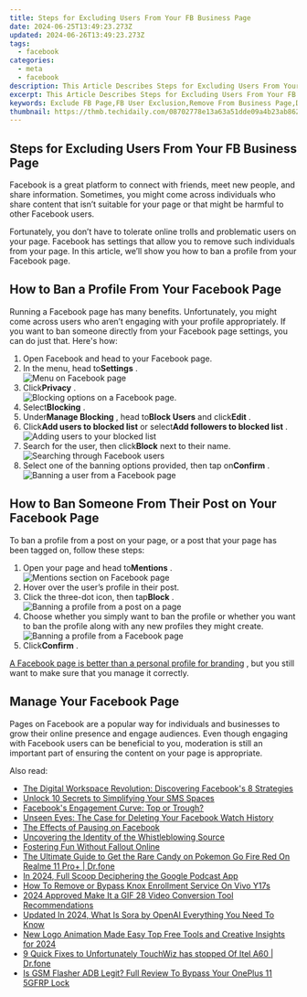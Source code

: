 ```yaml
---
title: Steps for Excluding Users From Your FB Business Page
date: 2024-06-25T13:49:23.273Z
updated: 2024-06-26T13:49:23.273Z
tags:
  - facebook
categories:
  - meta
  - facebook
description: This Article Describes Steps for Excluding Users From Your FB Business Page
excerpt: This Article Describes Steps for Excluding Users From Your FB Business Page
keywords: Exclude FB Page,FB User Exclusion,Remove From Business Page,Disconnect FB Users,Exclude Users FB,FB Page User Block,Exclude From Business Profile
thumbnail: https://thmb.techidaily.com/08702778e13a63a51dde09a4b23ab862a68808a42d3ab8c5759ae25bd6bbada4.jpg
---
```


## Steps for Excluding Users From Your FB Business Page

 Facebook is a great platform to connect with friends, meet new people, and share information. Sometimes, you might come across individuals who share content that isn’t suitable for your page or that might be harmful to other Facebook users.

 Fortunately, you don’t have to tolerate online trolls and problematic users on your page. Facebook has settings that allow you to remove such individuals from your page. In this article, we’ll show you how to ban a profile from your Facebook page.

## How to Ban a Profile From Your Facebook Page

 Running a Facebook page has many benefits. Unfortunately, you might come across users who aren’t engaging with your profile appropriately. If you want to ban someone directly from your Facebook page settings, you can do just that. Here's how:

1. Open Facebook and head to your Facebook page.
2. In the menu, head to**Settings** .  
![Menu on Facebook page](https://static1.makeuseofimages.com/wordpress/wp-content/uploads/2023/09/fabebook-page-menu.jpg)
3. Click**Privacy** .  
![Blocking options on a Facebook page.](https://static1.makeuseofimages.com/wordpress/wp-content/uploads/2023/09/blocking-feature-facebook.jpg)
4. Select**Blocking** .
5. Under**Manage Blocking** , head to**Block Users** and click**Edit** .
6. Click**Add users to blocked list** or select**Add followers to blocked list** .  
![Adding users to your blocked list](https://static1.makeuseofimages.com/wordpress/wp-content/uploads/2023/09/users-blocked-list.jpg)
7. Search for the user, then click**Block** next to their name.  
![Searching through Facebook users](https://static1.makeuseofimages.com/wordpress/wp-content/uploads/2023/09/search-user-list.jpg)
8. Select one of the banning options provided, then tap on**Confirm** .  
![Banning a user from a Facebook page](https://static1.makeuseofimages.com/wordpress/wp-content/uploads/2023/09/ban-user-page.jpg)

## How to Ban Someone From Their Post on Your Facebook Page

 To ban a profile from a post on your page, or a post that your page has been tagged on, follow these steps:

1. Open your page and head to**Mentions** .  
![Mentions section on Facebook page](https://static1.makeuseofimages.com/wordpress/wp-content/uploads/2023/09/page-mentions-section.jpg)
2. Hover over the user’s profile in their post.
3. Click the three-dot icon, then tap**Block** .  
![Banning a profile from a post on a page](https://static1.makeuseofimages.com/wordpress/wp-content/uploads/2023/09/profile-post-page.jpg)
4. Choose whether you simply want to ban the profile or whether you want to ban the profile along with any new profiles they might create.  
![Banning a profile from a Facebook page](https://static1.makeuseofimages.com/wordpress/wp-content/uploads/2023/09/ban-profile-tag.jpg)
5. Click**Confirm** .

[A Facebook page is better than a personal profile for branding](https://www.makeuseof.com/why-facebook-page-is-better-for-branding/) , but you still want to make sure that you manage it correctly.

## Manage Your Facebook Page

 Pages on Facebook are a popular way for individuals and businesses to grow their online presence and engage audiences. Even though engaging with Facebook users can be beneficial to you, moderation is still an important part of ensuring the content on your page is appropriate.


<ins class="adsbygoogle"
     style="display:block"
     data-ad-format="autorelaxed"
     data-ad-client="ca-pub-7571918770474297"
     data-ad-slot="1223367746"></ins>



<ins class="adsbygoogle"
     style="display:block"
     data-ad-client="ca-pub-7571918770474297"
     data-ad-slot="8358498916"
     data-ad-format="auto"
     data-full-width-responsive="true"></ins>

<span class="atpl-alsoreadstyle">Also read:</span>
<div><ul>
<li><a href="https://facebook.techidaily.com/the-digital-workspace-revolution-discovering-facebooks-8-strategies/"><u>The Digital Workspace Revolution: Discovering Facebook's 8 Strategies</u></a></li>
<li><a href="https://facebook.techidaily.com/unlock-10-secrets-to-simplifying-your-sms-spaces/"><u>Unlock 10 Secrets to Simplifying Your SMS Spaces</u></a></li>
<li><a href="https://facebook.techidaily.com/facebooks-engagement-curve-top-or-trough/"><u>Facebook's Engagement Curve: Top or Trough?</u></a></li>
<li><a href="https://facebook.techidaily.com/unseen-eyes-the-case-for-deleting-your-facebook-watch-history/"><u>Unseen Eyes: The Case for Deleting Your Facebook Watch History</u></a></li>
<li><a href="https://facebook.techidaily.com/the-effects-of-pausing-on-facebook/"><u>The Effects of Pausing on Facebook</u></a></li>
<li><a href="https://facebook.techidaily.com/uncovering-the-identity-of-the-whistleblowing-source/"><u>Uncovering the Identity of the Whistleblowing Source</u></a></li>
<li><a href="https://facebook.techidaily.com/fostering-fun-without-fallout-online/"><u>Fostering Fun Without Fallout Online</u></a></li>
<li><a href="https://pokemon-go-android.techidaily.com/the-ultimate-guide-to-get-the-rare-candy-on-pokemon-go-fire-red-on-realme-11-proplus-drfone-by-drfone-virtual-android/"><u>The Ultimate Guide to Get the Rare Candy on Pokemon Go Fire Red On Realme 11 Pro+ | Dr.fone</u></a></li>
<li><a href="https://some-knowledge.techidaily.com/in-2024-full-scoop-deciphering-the-google-podcast-app/"><u>In 2024, Full Scoop  Deciphering the Google Podcast App</u></a></li>
<li><a href="https://android-unlock.techidaily.com/how-to-remove-or-bypass-knox-enrollment-service-on-vivo-y17s-by-drfone-android/"><u>How To Remove or Bypass Knox Enrollment Service On Vivo Y17s</u></a></li>
<li><a href="https://ai-video-tools.techidaily.com/2024-approved-make-it-a-gif-28-video-conversion-tool-recommendations/"><u>2024 Approved Make It a GIF 28 Video Conversion Tool Recommendations</u></a></li>
<li><a href="https://ai-voice-clone.techidaily.com/updated-in-2024-what-is-sora-by-openai-everything-you-need-to-know/"><u>Updated In 2024, What Is Sora by OpenAI Everything You Need To Know</u></a></li>
<li><a href="https://video-creation-software.techidaily.com/new-logo-animation-made-easy-top-free-tools-and-creative-insights-for-2024/"><u>New Logo Animation Made Easy Top Free Tools and Creative Insights for 2024</u></a></li>
<li><a href="https://howto.techidaily.com/9-quick-fixes-to-unfortunately-touchwiz-has-stopped-of-itel-a60-drfone-by-drfone-fix-android-problems-fix-android-problems/"><u>9 Quick Fixes to Unfortunately TouchWiz has stopped Of Itel A60 | Dr.fone</u></a></li>
<li><a href="https://android-frp.techidaily.com/is-gsm-flasher-adb-legit-full-review-to-bypass-your-oneplus-11-5gfrp-lock-by-drfone-android/"><u>Is GSM Flasher ADB Legit? Full Review To Bypass Your OnePlus 11 5GFRP Lock</u></a></li>
</ul></div>
